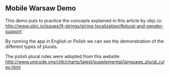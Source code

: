 Mobile Warsaw Demo
---

This demo puts to practice the concepts explained in this article by
objc.io:
http://www.objc.io/issues/9-strings/string-localization/#plural-and-gender-support

By running the app in English or Polish we can see the demonstration of
the different types of plurals.

The polish plural rules were adopted from this website: 
http://www.unicode.org/cldr/charts/latest/supplemental/language_plural_rules.html
